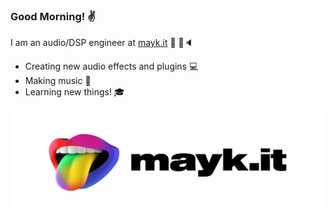 
### Good Morning! ✌️
I am an audio/DSP engineer at [mayk.it](https://mayk.it) 👄 📱🔈

- Creating new audio effects and plugins 💻
- Making music 🎸
- Learning new things! 🎓

![mayk](https://github.com/jamierpond/jamierpond/blob/main/mayk.png?raw=true)
